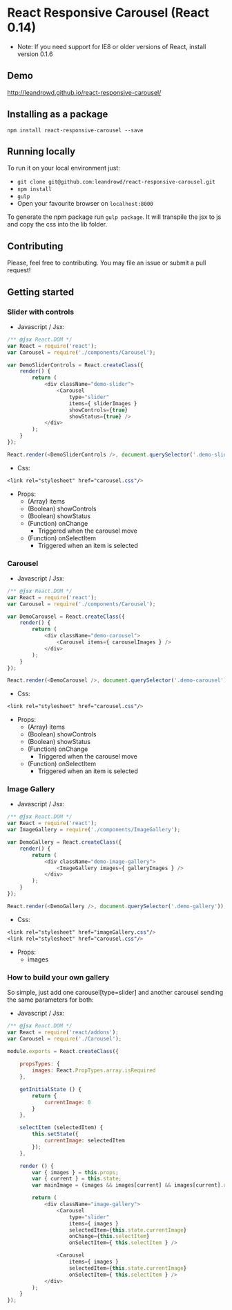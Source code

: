 # React Responsive Carousel (React 0.14)

* Note: If you need support for IE8 or older versions of React, install version 0.1.6

## Demo

http://leandrowd.github.io/react-responsive-carousel/


## Installing as a package

`npm install react-responsive-carousel --save`


## Running locally

To run it on your local environment just: 

- `git clone git@github.com:leandrowd/react-responsive-carousel.git`
- `npm install`
- `gulp`
- Open your favourite browser on `localhost:8000`

To generate the npm package run `gulp package`. It will transpile the jsx to js and copy the css into the lib folder.


## Contributing

Please, feel free to contributing. You may file an issue or submit a pull request!


## Getting started

### Slider with controls

- Javascript / Jsx:

```javascript
/** @jsx React.DOM */
var React = require('react');
var Carousel = require('./components/Carousel');

var DemoSliderControls = React.createClass({
	render() {
		return (
			<div className="demo-slider">
				<Carousel 
					type="slider" 
					items={ sliderImages } 
					showControls={true} 
					showStatus={true} />
			</div>
		);
	}
});

React.render(<DemoSliderControls />, document.querySelector('.demo-slider-controls'));
```

- Css:

```css
<link rel="stylesheet" href="carousel.css"/>
```

- Props: 
	- (Array) items
	- (Boolean) showControls
	- (Boolean) showStatus
	- (Function) onChange
		- Triggered when the carousel move
	- (Function) onSelectItem
		- Triggered when an item is selected


### Carousel

- Javascript / Jsx:

```javascript
/** @jsx React.DOM */
var React = require('react');
var Carousel = require('./components/Carousel');

var DemoCarousel = React.createClass({
	render() {
		return (
			<div className="demo-carousel">
				<Carousel items={ carouselImages } />
			</div>
		);
	}
});

React.render(<DemoCarousel />, document.querySelector('.demo-carousel'));
```


- Css:

```css
<link rel="stylesheet" href="carousel.css"/>
```

- Props: 
	- (Array) items
	- (Boolean) showControls
	- (Boolean) showStatus
	- (Function) onChange
		- Triggered when the carousel move
	- (Function) onSelectItem
		- Triggered when an item is selected



### Image Gallery

- Javascript / Jsx:
```javascript
/** @jsx React.DOM */
var React = require('react');
var ImageGallery = require('./components/ImageGallery');

var DemoGallery = React.createClass({
	render() {
		return (
			<div className="demo-image-gallery">
				<ImageGallery images={ galleryImages } />
			</div>
		);
	}
});

React.render(<DemoGallery />, document.querySelector('.demo-gallery'));
```

- Css:
```css
<link rel="stylesheet" href="imageGallery.css"/>
<link rel="stylesheet" href="carousel.css"/>
```

- Props:
	- images



### How to build your own gallery

So simple, just add one carousel[type=slider] and another carousel sending the same parameters for both:

- Javascript / Jsx:

```javascript
/** @jsx React.DOM */
var React = require('react/addons');
var Carousel = require('./Carousel');

module.exports = React.createClass({
	
	propsTypes: {
		images: React.PropTypes.array.isRequired
	},

	getInitialState () {
		return {
			currentImage: 0
		}
	},

	selectItem (selectedItem) {
		this.setState({
			currentImage: selectedItem
		});
	},

	render () {
		var { images } = this.props;
		var { current } = this.state;
		var mainImage = (images && images[current] && images[current].url);

		return (
			<div className="image-gallery">
				<Carousel 
					type="slider" 
					items={ images } 
					selectedItem={this.state.currentImage} 
					onChange={this.selectItem} 
					onSelectItem={ this.selectItem } />

				<Carousel 
					items={ images } 
					selectedItem={this.state.currentImage} 
					onSelectItem={ this.selectItem } />
			</div>
		);
	}
});
```

